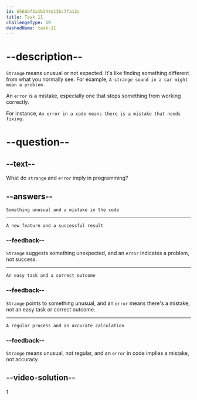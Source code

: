 ```yaml
---
id: 656bbf3a1b344e13bc7fa12c
title: Task 11
challengeType: 19
dashedName: task-11
---
```

# --description--

`Strange` means unusual or not expected. It's like finding something different from what you normally see. For example, `A strange sound in a car might mean a problem.` 

An `error` is a mistake, especially one that stops something from working correctly. 

For instance, `An error in a code means there is a mistake that needs fixing.`

# --question--

## --text--

What do `strange` and `error` imply in programming?

## --answers--

`Something unusual and a mistake in the code`

---

`A new feature and a successful result`

### --feedback--

`Strange` suggests something unexpected, and an `error` indicates a problem, not success.

---

`An easy task and a correct outcome`

### --feedback--

`Strange` points to something unusual, and an `error` means there's a mistake, not an easy task or correct outcome.

---

`A regular process and an accurate calculation`

### --feedback--

`Strange` means unusual, not regular, and an `error` in code implies a mistake, not accuracy.

## --video-solution--

1
